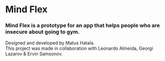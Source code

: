 # Mind Flex
### Mind Flex is a prototype for an app that helps people who are insecure about going to gym.

Designed and developed by Matus Hatala. <br>
This project was made in collaboration with Leonardo Almeida, Georgi Lazarov & Ervin Samsonov.
